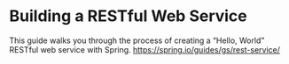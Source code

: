 # Building a RESTful Web Service
This guide walks you through the process of creating a “Hello, World” RESTful web service with Spring.
https://spring.io/guides/gs/rest-service/

